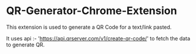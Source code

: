 # QR-Generator-Chrome-Extension
This extension is used to generate a QR Code for a text/link pasted.

It uses api :- 'https://api.qrserver.com/v1/create-qr-code/' to fetch the data to generate QR.


